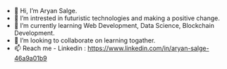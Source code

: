 - 👋 Hi, I’m Aryan Salge.
- 👀 I’m intrested in futuristic technologies and making a positive change.
- 🌱 I’m currently learning Web Development, Data Science, Blockchain Development.
- 💞️ I’m looking to collaborate on learning togather.
- 📫 Reach me - Linkedin : https://www.linkedin.com/in/aryan-salge-46a9a01b9

<!---
itsAryanS/itsAryanS is a ✨ special ✨ repository because its `README.md` (this file) appears on your GitHub profile.
You can click the Preview link to take a look at your changes.
--->
